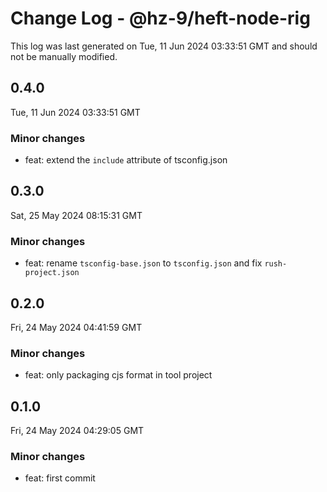 # Change Log - @hz-9/heft-node-rig

This log was last generated on Tue, 11 Jun 2024 03:33:51 GMT and should not be manually modified.

## 0.4.0
Tue, 11 Jun 2024 03:33:51 GMT

### Minor changes

- feat: extend the `include` attribute of tsconfig.json

## 0.3.0
Sat, 25 May 2024 08:15:31 GMT

### Minor changes

- feat: rename `tsconfig-base.json` to `tsconfig.json` and fix `rush-project.json`

## 0.2.0
Fri, 24 May 2024 04:41:59 GMT

### Minor changes

- feat: only packaging cjs format in tool project

## 0.1.0
Fri, 24 May 2024 04:29:05 GMT

### Minor changes

- feat: first commit

